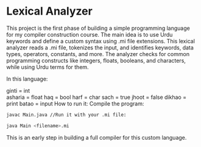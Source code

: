 # Lexical Analyzer
This project is the first phase of building a simple programming language for my compiler construction course. The main idea is to use Urdu keywords and define a custom syntax using .mi file extensions. This lexical analyzer reads a .mi file, tokenizes the input, and identifies keywords, data types, operators, constants, and more. The analyzer checks for common programming constructs like integers, floats, booleans, and characters, while using Urdu terms for them.

In this language:

ginti = int  
asharia = float
haq = bool
harf = char
sach = true
jhoot = false
dikhao = print
batao = input
How to run it:
Compile the program:

```bash
javac Main.java //Run it with your .mi file:
```
```bash
java Main <filename>.mi
```
This is an early step in building a full compiler for this custom language.

